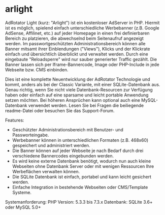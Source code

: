 # arlight
AdRotator Light (kurz: "Arlight") ist ein kostenloser AdServer in PHP. Hiermit ist es möglich, spielend einfach unterschiedliche Werbebanner (z.B. Google AdSense, Affilinet, etc.) auf jeder Homepage in einen frei definierbaren Bereich zu platzieren, die abwechselnd beim Seitenaufruf angezeigt werden. Im passwortgeschützten Administrationsbereich können alle Banner mitsamt ihrer Einblendungen ("Views"), Klicks und der Klickrate einfach und übersichtlich überblickt und verwaltet werden. Durch eine eingebaute "Reloadsperre" wird nur sauber generierter Traffic gezählt. Die Banner lassen sich per Iframe-Bannercode, Image oder PHP-Include in jede Webseite bzw. CMS einbinden.

Dies ist eine komplette Neuentwicklung der AdRotator Technologie und kommt, anders als bei der Classic Variante, mit einer SQLite-Datenbank aus. Genau richtig, wenn Sie nicht viele Datenbank-Resourcen zur Verfügung haben oder einfach auf eine sparsame und leicht portable Anwendung setzen möchten. Bei höheren Ansprüchen kann optional auch eine MySQL-Datenbank verwendet werden. Lesen Sie bei Fragen die beiliegende readme-Datei oder besuchen Sie das Support-Forum.

Features:
* Geschützter Administrationsbereich mit Benutzer- und Passworteingabe.
* Werbebanner können in unterschiedlichen Formaten (z.B. 468x60) gespeichert und administriert werden.
* Die Banner können auf jeder Webseite je nach Bedarf durch drei verschiedene Bannercodes eingebunden werden.
* Es wird keine externe Datenbank benötigt, wodurch nun auch kleine Webseiten ohne Datenbank Server oder mit wenigen Ressourcen Ihre Werbeflächen verwalten können.
* Die SQLite Datenbank ist einfach, portabel und kann leicht gesichert werden.
* Einfache Integration in bestehende Webseiten oder CMS/Template Systeme.

Systemanforderung:
PHP Version: 5.3.3 bis 7.3.x
Datenbank: SQLite 3.6+ oder MySQL 5.0+
